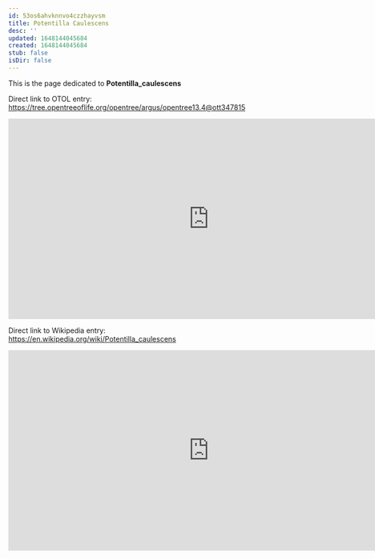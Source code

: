 ```yaml
---
id: 53os6ahvknnvo4czzhayvsm
title: Potentilla Caulescens
desc: ''
updated: 1648144045684
created: 1648144045684
stub: false
isDir: false
---
```

This is the page dedicated to **Potentilla_caulescens**


Direct link to OTOL entry: https://tree.opentreeoflife.org/opentree/argus/opentree13.4@ott347815



<html>
    <body>
    <iframe src="https://tree.opentreeoflife.org/opentree/argus/opentree13.4@ott347815"
    width="800" height="400" frameborder="0" allowfullscreen> </iframe>
    </body>
</html>
    


Direct link to Wikipedia entry: https://en.wikipedia.org/wiki/Potentilla_caulescens



<html>
    <body>
    <iframe src="https://en.wikipedia.org/wiki/Potentilla_caulescens"
    width="800" height="400" frameborder="0" allowfullscreen> </iframe>
    </body>
</html>
    
